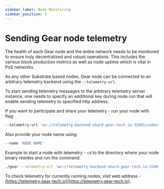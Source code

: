 ```yaml
---
sidebar_label: Node Monitoring
sidebar_position: 3
---
```


# Sending Gear node telemetry

The health of each Gear node and the entire network needs to be monitored to ensure truly decentralized and robust operations. This includes the various block production metrics as well as node uptime which is vital in PoS networks.

As any other Substrate based nodes, Gear node can be connected to an arbitrary telemetry backend using the `--telemetry-url`.

To start sending telemetry messages to the arbitrary telemetry server instance, one needs to specify an additional key during node run that will enable sending telemetry to specified http address.

If you want to participate and share your telemetry - run your node with flag:

```sh
--telemetry-url 'ws://telemetry-backend-shard.gear-tech.io:32001/submit 0'
```

Also provide your node name using:

```sh
--name 'NODE NAME'
```

Example to start a node with telemetry - `cd` to the directory where your node binary resides and run the command:

```sh
./gear --telemetry-url 'ws://telemetry-backend-shard.gear-tech.io:32001/submit 0' --name 'My_Gear_node_name'
```

To check telemetry for currently running nodes, visit web address - [https://telemetry.gear-tech.io](https://telemetry.gear-tech.io).
